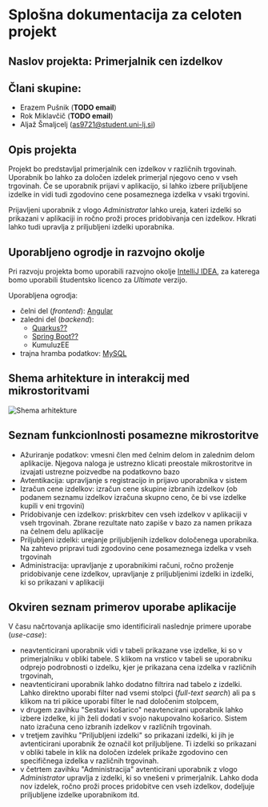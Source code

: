# Splošna dokumentacija za celoten projekt

## Naslov projekta: Primerjalnik cen izdelkov

## Člani skupine:
- Erazem Pušnik (**TODO email**)
- Rok Miklavčič (**TODO email**)
- Aljaž Šmaljcelj (as9721@student.uni-lj.si)

## Opis projekta

Projekt bo predstavljal primerjalnik cen izdelkov v različnih trgovinah.
Uporabnik bo lahko za določen izdelek primerjal njegovo ceno v vseh trgovinah.
Če se uporabnik prijavi v aplikacijo, si lahko izbere priljubljene izdelke in vidi tudi zgodovino cene posameznega izdelka v vsaki trgovini.

Prijavljeni uporabnik z vlogo *Administrator* lahko ureja, kateri izdelki so prikazani v aplikaciji in ročno proži proces pridobivanja cen izdelkov.
Hkrati lahko tudi upravlja z priljubljeni izdelki uporabnika.

## Uporabljeno ogrodje in razvojno okolje

Pri razvoju projekta bomo uporabili razvojno okolje [IntelliJ IDEA](https://www.jetbrains.com/idea/), za katerega bomo uporabili študentsko licenco za *Ultimate* verzijo.

Uporabljena ogrodja:
- čelni del (*frontend*): [Angular](https://angular.io)
- zaledni del (*backend*): 
  - [Quarkus??](https://quarkus.io)
  - [Spring Boot??](https://spring.io/projects/spring-boot)
  - KumuluzEE
- trajna hramba podatkov: [MySQL](https://www.mysql.com)

## Shema arhitekture in interakcij med mikrostoritvami

![Shema arhitekture](/src/shema_arhitekture.png)

## Seznam funkcionlnosti posamezne mikrostoritve

- Ažuriranje podatkov: vmesni člen med čelnim delom in zalednim delom aplikacije. 
Njegova naloga je ustrezno klicati preostale mikrostoritve in izvajati ustrezne poizvedbe na podatkovno bazo
- Avtentikacija: upravljanje s registracijo in prijavo uporabnika v sistem
- Izračun cene izdelkov: izračun cene skupine izbranih izdelkov (ob podanem seznamu izdelkov izračuna skupno ceno, če bi vse izdelke kupili v eni trgovini)
- Pridobivanje cen izdelkov: priskrbitev cen vseh izdelkov v aplikaciji v vseh trgovinah.
  Zbrane rezultate nato zapiše v bazo za namen prikaza na čelnem delu aplikacije
- Priljubljeni izdelki: urejanje priljubljenih izdelkov določenega uporabnika. 
Na zahtevo pripravi tudi zgodovino cene posameznega izdelka v vseh trgovinah
- Administracija: upravljanje z uporabnikimi računi, ročno proženje pridobivanje cene izdelkov, upravljanje z priljubljenimi izdelki in izdelki, ki so prikazani v aplikaciji 

## Okviren seznam primerov uporabe aplikacije

V času načrtovanja aplikacije smo identificirali naslednje primere uporabe (*use-case*):

- neavtenticirani uporabnik vidi v tabeli prikazane vse izdelke, ki so v primerjalniku v obliki tabele.
  S klikom na vrstico v tabeli se uporabniku odprejo podrobnosti o izdelku, kjer je prikazana cena izdelka v različnih trgovinah,
- neavtenticirani uporabnik lahko dodatno filtrira nad tabelo z izdelki.
  Lahko direktno uporabi filter nad vsemi stolpci (*full-text search*) ali pa s klikom na tri pikice uporabi filter le nad določenim stolpcem,
- v drugem zavihku "Sestavi košarico" neavtencirani uporabnik lahko izbere izdelke, ki jih želi dodati v svojo nakupovalno košarico.
  Sistem nato izračuna ceno izbranih izdelkov v različnih trgovinah.
- v tretjem zavihku "Priljubljeni izdelki" so prikazani izdelki, ki jih je avtenticirani uporabnik že označil kot priljubljene.
  Ti izdelki so prikazani v obliki tabele in klik na določen izdelek prikaže zgodovino cen specifičnega izdelka v različnih trgovinah.
- v četrtem zavihku "Administracija" avtenticirani uporabnik z vlogo *Administrator* upravlja z izdelki, ki so vnešeni v primerjalnik.
  Lahko doda nov izdelek, ročno proži proces pridobitve cen vseh izdelkov, dodeljuje priljubljene izdelke uporabnikom itd.
